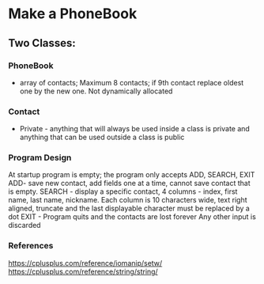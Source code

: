 # Make a PhoneBook

## Two Classes:
### PhoneBook 
- array of contacts; Maximum 8 contacts; if 9th contact replace oldest one by the new one. Not dynamically allocated
### Contact
- Private - anything that will always be used inside a class is private and anything that can be used outside a class is public

### Program Design
At startup program is empty; the program only accepts ADD, SEARCH, EXIT
ADD- save new contact, add fields one at a time, cannot save contact that is empty.
SEARCH - display a specific contact, 4 columns - index, first name, last name, nickname. Each column is 10 characters wide, text right aligned, truncate and the last displayable character must be replaced by a dot
EXIT - Program quits and the contacts are lost forever
Any other input is discarded


### References
https://cplusplus.com/reference/iomanip/setw/
https://cplusplus.com/reference/string/string/
